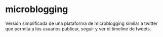 # microblogging
Versión simplificada de una plataforma de microblogging similar a twitter que permita a los usuarios publicar, seguir y ver el timeline de tweets.
